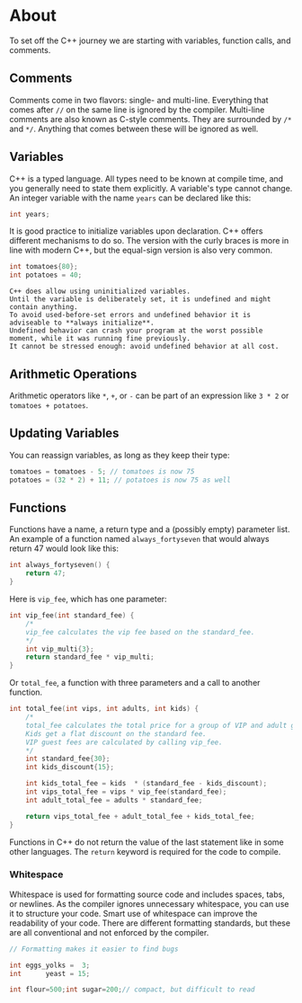 # About

To set off the C++ journey we are starting with variables, function calls, and comments.

## Comments

Comments come in two flavors: single- and multi-line.
Everything that comes after `//` on the same line is ignored by the compiler.
Multi-line comments are also known as C-style comments.
They are surrounded by `/*` and `*/`.
Anything that comes between these will be ignored as well.

## Variables

C++ is a typed language.
All types need to be known at compile time, and you generally need to state them explicitly.
A variable's type cannot change.
An integer variable with the name `years` can be declared like this:

```cpp
int years;
```

It is good practice to initialize variables upon declaration.
C++ offers different mechanisms to do so.
The version with the curly braces is more in line with modern C++, but the equal-sign version is also very common.

```cpp
int tomatoes{80};
int potatoes = 40;
```

~~~~exercism/caution
C++ does allow using uninitialized variables.
Until the variable is deliberately set, it is undefined and might contain anything.
To avoid used-before-set errors and undefined behavior it is adviseable to **always initialize**.
Undefined behavior can crash your program at the worst possible moment, while it was running fine previously.
It cannot be stressed enough: avoid undefined behavior at all cost.
~~~~

## Arithmetic Operations

Arithmetic operators like `*`, `+`, or `-` can be part of an expression like `3 * 2` or `tomatoes + potatoes`.

## Updating Variables

You can reassign variables, as long as they keep their type:

```cpp
tomatoes = tomatoes - 5; // tomatoes is now 75
potatoes = (32 * 2) + 11; // potatoes is now 75 as well
```

## Functions

Functions have a name, a return type and a (possibly empty) parameter list.
An example of a function named `always_fortyseven` that would always return 47 would look like this:

```cpp
int always_fortyseven() {
    return 47;
}
```

Here is `vip_fee`, which has one parameter:
```cpp
int vip_fee(int standard_fee) {
    /*
    vip_fee calculates the vip fee based on the standard_fee.
    */
    int vip_multi{3};
    return standard_fee * vip_multi;
}
```

Or `total_fee`, a function with three parameters and a call to another function.

```cpp
int total_fee(int vips, int adults, int kids) {
    /*
    total_fee calculates the total price for a group of VIP and adult guests with kids.
    Kids get a flat discount on the standard fee.
    VIP guest fees are calculated by calling vip_fee.
    */
    int standard_fee{30};
    int kids_discount{15};

    int kids_total_fee = kids  * (standard_fee - kids_discount);
    int vips_total_fee = vips * vip_fee(standard_fee);
    int adult_total_fee = adults * standard_fee;

    return vips_total_fee + adult_total_fee + kids_total_fee;
}
```

Functions in C++ do not return the value of the last statement like in some other languages.
The `return` keyword is required for the code to compile.

### Whitespace

Whitespace is used for formatting source code and includes spaces, tabs, or newlines.
As the compiler ignores unnecessary whitespace, you can use it to structure your code.
Smart use of whitespace can improve the readability of your code.
There are different formatting standards, but these are all conventional and not enforced by the compiler.

```cpp
// Formatting makes it easier to find bugs

int eggs_yolks =  3;
int      yeast = 15;

int flour=500;int sugar=200;// compact, but difficult to read
```
